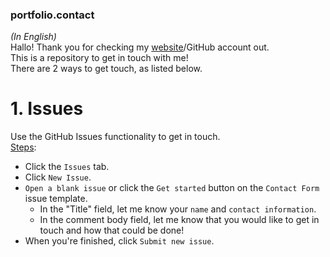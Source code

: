 ### portfolio.contact
*(In English)*  
Hallo! Thank you for checking my [website](https://www.joshualiew.com/home/)/GitHub account out.  
This is a repository to get in touch with me!  
There are 2 ways to get touch, as listed below.

# 1. Issues
Use the GitHub Issues functionality to get in touch.  
[Steps](https://docs.github.com/en/issues/tracking-your-work-with-issues/using-issues/creating-an-issue):
- Click the `Issues` tab.
- Click `New Issue`.
- `Open a blank issue` or click the `Get started` button on the `Contact Form` issue template.
  - In the "Title" field, let me know your `name` and `contact information`.
  - In the comment body field, let me know that you would like to get in touch and how that could be done!
- When you're finished, click `Submit new issue`.
